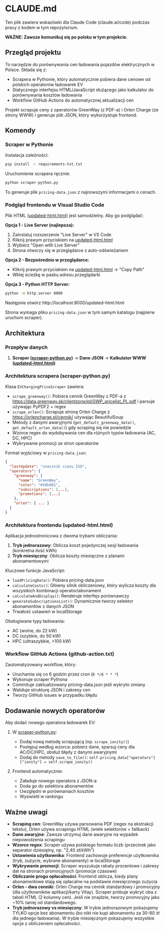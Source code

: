 # CLAUDE.md

Ten plik zawiera wskazówki dla Claude Code (claude.ai/code) podczas pracy z kodem w tym repozytorium.

**WAŻNE: Zawsze komunikuj się po polsku w tym projekcie.**

## Przegląd projektu

To narzędzie do porównywania cen ładowania pojazdów elektrycznych w Polsce. Składa się z:
- Scrapera w Pythonie, który automatycznie pobiera dane cenowe od polskich operatorów ładowarek EV
- Statycznego interfejsu HTML/JavaScript służącego jako kalkulator do porównywania kosztów ładowania
- Workflow GitHub Actions do automatycznej aktualizacji cen

Projekt scrapuje ceny z operatorów GreenWay (z PDF-a) i Orlen Charge (ze strony WWW) i generuje plik JSON, który wykorzystuje frontend.

## Komendy

### Scraper w Pythonie

Instalacja zależności:
```bash
pip install -r requirements-txt.txt
```

Uruchomienie scrapera ręcznie:
```bash
python scraper-python.py
```

To generuje plik `pricing-data.json` z najnowszymi informacjami o cenach.

### Podgląd frontendu w Visual Studio Code

Plik HTML ([updated-html.html](updated-html.html)) jest samodzielny. Aby go podglądać:

**Opcja 1 - Live Server (najlepsza):**
1. Zainstaluj rozszerzenie "Live Server" w VS Code
2. Kliknij prawym przyciskiem na [updated-html.html](updated-html.html)
3. Wybierz "Open with Live Server"
4. Strona otworzy się w przeglądarce z auto-odświeżaniem

**Opcja 2 - Bezpośrednio w przeglądarce:**
- Kliknij prawym przyciskiem na [updated-html.html](updated-html.html) → "Copy Path"
- Wklej ścieżkę w pasku adresu przeglądarki

**Opcja 3 - Python HTTP Server:**
```bash
python -m http.server 8000
```
Następnie otwórz http://localhost:8000/updated-html.html

Strona wymaga pliku `pricing-data.json` w tym samym katalogu (najpierw uruchom scraper).

## Architektura

### Przepływ danych

1. **Scraper ([scraper-python.py](scraper-python.py))** → **Dane JSON** → **Kalkulator WWW ([updated-html.html](updated-html.html))**

### Architektura scrapera (scraper-python.py)

Klasa `EVChargingPriceScraper` zawiera:
- `scrape_greenway()`: Pobiera cennik GreenWay z PDF-a z https://data.greenway.sk/clientzone/pl/GWP_pricelist_PL.pdf i parsuje używając PyPDF2 + regex
- `scrape_orlen()`: Scrapuje stronę Orlen Charge z https://orlencharge.pl/cennik/ używając BeautifulSoup
- Metody z danymi awaryjnymi (`get_default_greenway_data()`, `get_default_orlen_data()`) gdy scraping się nie powiedzie
- Wzorce regex do wydobywania cen dla różnych typów ładowania (AC, DC, HPC)
- Wykrywanie promocji ze stron operatorów

Format wyjściowy w `pricing-data.json`:
```json
{
  "lastUpdate": "znacznik czasu ISO",
  "operators": {
    "greenway": {
      "name": "GreenWay",
      "color": "#10b981",
      "subscriptions": [...],
      "promotions": [...]
    },
    "orlen": { ... }
  }
}
```

### Architektura frontendu (updated-html.html)

Aplikacja jednostronicowa z dwoma trybami obliczania:
1. **Tryb jednorazowy**: Oblicza koszt pojedynczej sesji ładowania (konkretna ilość kWh)
2. **Tryb miesięczny**: Oblicza koszty miesięczne z planami abonamentowymi

Kluczowe funkcje JavaScript:
- `loadPricingData()`: Pobiera pricing-data.json
- `calculateCosts()`: Główny silnik obliczeniowy, który wylicza koszty dla wszystkich kombinacji operator/abonament
- `calculateAndDisplay()`: Renderuje interfejs porównawczy
- `generateSubscriptionsList()`: Dynamicznie tworzy selektor abonamentów z danych JSON
- Trwałość ustawień w localStorage

Obsługiwane typy ładowania:
- AC (wolne, do 22 kW)
- DC (szybkie, do 50 kW)
- HPC (ultraszybkie, >100 kW)

### Workflow GitHub Actions (github-action.txt)

Zautomatyzowany workflow, który:
- Uruchamia się co 6 godzin przez cron (`0 */6 * * *`)
- Wykonuje scraper Pythona
- Commituje zaktualizowany pricing-data.json jeśli wykryto zmiany
- Waliduje strukturę JSON i zakresy cen
- Tworzy GitHub issues w przypadku błędu

## Dodawanie nowych operatorów

Aby dodać nowego operatora ładowarek EV:

1. W [scraper-python.py](scraper-python.py):
   - Dodaj nową metodę scrapującą (np. `scrape_ionity()`)
   - Postępuj według wzorca: pobierz dane, sparsuj ceny dla AC/DC/HPC, obsłuż błędy z danymi awaryjnymi
   - Dodaj do metody `save_to_file()`: `self.pricing_data["operators"]["ionity"] = self.scrape_ionity()`

2. Frontend automatycznie:
   - Załaduje nowego operatora z JSON-a
   - Doda go do selektora abonamentów
   - Uwzględni w porównaniach kosztów
   - Wyświetli w rankingu

## Ważne uwagi

- **Scraping cen**: GreenWay używa parsowania PDF (regex na ekstrakcji tekstu), Orlen używa scrapingu HTML (wiele selektorów + fallback)
- **Dane awaryjne**: Zawsze utrzymuj dane awaryjne na wypadek niepowodzenia scrapingu
- **Wzorce regex**: Scraper używa polskiego formatu liczb (przecinek jako separator dziesiętny, np. "2,40 zł/kWh")
- **Ustawienia użytkownika**: Frontend zachowuje preferencje użytkownika (tryb, zużycie, wybrane abonamenty) w localStorage
- **Wykrywanie promocji**: Scraper wyszukuje rabaty procentowe i zakresy dat na stronach promocyjnych (promocje czasowe)
- **Obliczanie progu opłacalności**: Frontend oblicza, kiedy plany abonamentowe stają się opłacalne na podstawie miesięcznego zużycia
- **Orlen - dwa cenniki**: Orlen Charge ma cennik standardowy i promocyjny (dla użytkowników aplikacji/karty Vitay). Scraper próbuje wykryć oba z tabeli HTML (2 kolumny cen). Jeśli nie znajdzie, tworzy promocyjny jako ~10% taniej od standardowego.
- **Tryb jednorazowy vs miesięczny**: W trybie jednorazowym pokazujemy TYLKO opcje bez abonamentu (bo nikt nie kupi abonamentu za 30-80 zł dla jednego ładowania). W trybie miesięcznym pokazujemy wszystkie opcje z obliczeniem opłacalności.
